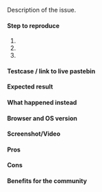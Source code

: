 <!--
  Thank you for contributing to SUIT CSS! <3

  If you haven't done it yet, please read our
  Contributing Guidelines: https://github.com/suitcss/github/CONTRIBUTING.md

  Please use a short and self-explanatory title.
  Prefix the title with one of the following:
  - Bug
  - Feature Suggestion
  - Question

  e.g. "Feature Suggestion: namespace custom properties"
-->

Description of the issue.

<!-- Question Template -->

<!--
      Got a question? Don't be shit just ask.
      Be clear, polite and add as much information as possible.
-->

<!-- End of Question Template -->



<!-- Bug Template -->

#### Step to reproduce

1.
2.
3.

#### Testcase / link to live pastebin

<!--
  If applicable,
  use one of the following

  - codepen.io
  - jsbin.com
  - jsfiddle.com
-->


#### Expected result


#### What happened instead


#### Browser and OS version


#### Screenshot/Video

<!-- See https://github.com/blog/1347-issue-attachments -->

<!-- End of Bug Template -->



<!-- Feature Suggestion Template -->

<!--
  We welcome new awesome ideas!
  Please keep in mind that Suggestions are always welcome and
  are just a way to start a conversation around a specific topic or
  feature.
-->

#### Pros


#### Cons


#### Benefits for the community


<!-- End of Suggestion Template -->
